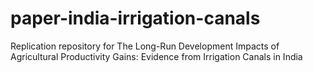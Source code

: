 # paper-india-irrigation-canals
Replication repository for The Long-Run Development Impacts of Agricultural Productivity Gains: Evidence from Irrigation Canals in India
